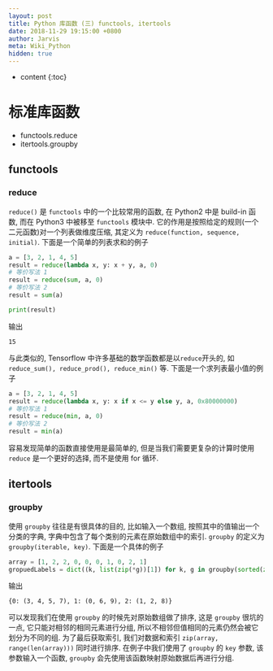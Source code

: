```yaml
---
layout: post
title: Python 库函数 (三) functools, itertools
date: 2018-11-29 19:15:00 +0800
author: Jarvis
meta: Wiki_Python
hidden: true
---
```


* content
{:toc}

# 标准库函数

* functools.reduce
* itertools.groupby




## functools

### reduce

`reduce()` 是 `functools` 中的一个比较常用的函数, 在 Python2 中是 build-in 函数, 而在 Python3 中被移至 `functools` 模块中. 它的作用是按照给定的规则(一个二元函数)对一个列表做维度压缩, 其定义为 `reduce(function, sequence, initial)`. 下面是一个简单的列表求和的例子

```python
a = [3, 2, 1, 4, 5]
result = reduce(lambda x, y: x + y, a, 0)
# 等价写法 1
result = reduce(sum, a, 0)
# 等价写法 2
result = sum(a)

print(result)
```

输出
```
15
```

与此类似的, Tensorflow 中许多基础的数学函数都是以`reduce`开头的, 如 `reduce_sum(), reduce_prod(), reduce_min()` 等. 下面是一个求列表最小值的例子

```python
a = [3, 2, 1, 4, 5]
result = reduce(lambda x, y: x if x <= y else y, a, 0x80000000)
# 等价写法 1
result = reduce(min, a, 0)
# 等价写法 2
result = min(a)
```

容易发现简单的函数直接使用是最简单的, 但是当我们需要更复杂的计算时使用 `reduce` 是一个更好的选择, 而不是使用 for 循环.


## itertools

### groupby

使用 `groupby` 往往是有很具体的目的, 比如输入一个数组, 按照其中的值输出一个分类的字典, 字典中包含了每个类别的元素在原始数组中的索引. `groupby` 的定义为 `groupby(iterable, key)`. 下面是一个具体的例子

```python
array = [1, 2, 2, 0, 0, 0, 1, 0, 2, 1]
gropuedLabels = dict((k, list(zip(*g))[1]) for k, g in groupby(sorted(zip(array, range(len(array))), key=lambda x: x[0]), key=lambda x: x[0]))
```

输出

```
{0: (3, 4, 5, 7), 1: (0, 6, 9), 2: (1, 2, 8)}
```

可以发现我们在使用 `groupby` 的时候先对原始数组做了排序, 这是 `groupby` 很坑的一点, 它只能对相邻的相同元素进行分组, 所以不相邻但值相同的元素仍然会被它划分为不同的组. 为了最后获取索引, 我们对数据和索引 `zip(array, range(len(array)))` 同时进行排序. 在例子中我们使用了 `groupby` 的 `key` 参数, 该参数输入一个函数, `groupby` 会先使用该函数映射原始数据后再进行分组.
